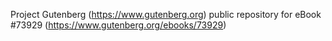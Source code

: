 Project Gutenberg (https://www.gutenberg.org) public repository for
eBook #73929 (https://www.gutenberg.org/ebooks/73929)
